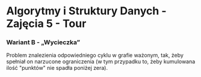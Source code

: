 # Algorytmy i Struktury Danych - Zajęcia 5 - Tour

### Wariant B - „Wycieczka”
Problem znalezienia odpowiedniego cyklu w grafie ważonym, tak, żeby spełniał on narzucone ograniczenia (w tym przypadku to, żeby kumulowana ilość "punktów" nie spadła poniżej zera).